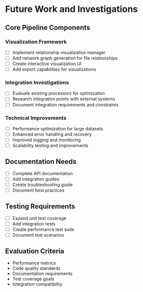 # Future Work and Investigations

## Core Pipeline Components

### Visualization Framework
- [ ] Implement relationship visualization manager
- [ ] Add network graph generation for file relationships
- [ ] Create interactive visualization UI
- [ ] Add export capabilities for visualizations

### Integration Investigations
- [ ] Evaluate existing processors for optimization
- [ ] Research integration points with external systems
- [ ] Document integration requirements and constraints

### Technical Improvements
- [ ] Performance optimization for large datasets
- [ ] Enhanced error handling and recovery
- [ ] Improved logging and monitoring
- [ ] Scalability testing and improvements

## Documentation Needs
- [ ] Complete API documentation
- [ ] Add integration guides
- [ ] Create troubleshooting guide
- [ ] Document best practices

## Testing Requirements
- [ ] Expand unit test coverage
- [ ] Add integration tests
- [ ] Create performance test suite
- [ ] Document test scenarios

## Evaluation Criteria
- Performance metrics
- Code quality standards
- Documentation requirements
- Test coverage goals
- Integration compatibility
